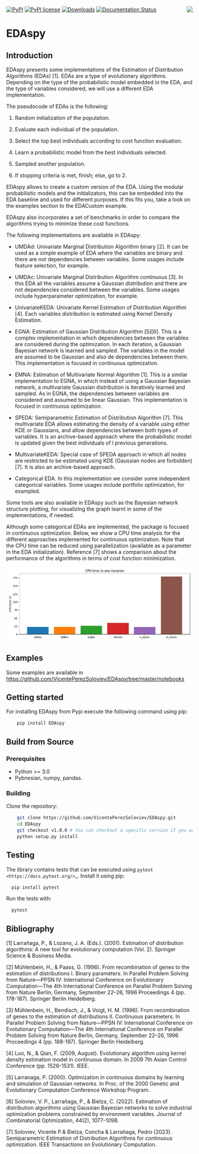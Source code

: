# <img src='https://raw.githubusercontent.com/VicentePerezSoloviev/EDAspy/master/Logo%20EDAspy.png' align="right" height="150"/>

[![PyPI](https://img.shields.io/pypi/v/edaspy)](https://pypi.python.org/pypi/EDAspy/)
[![PyPI license](https://img.shields.io/pypi/l/EDAspy.svg)](https://pypi.python.org/pypi/EDAspy/)
[![Downloads](https://static.pepy.tech/badge/edaspy)](https://pepy.tech/project/edaspy)
[![Documentation Status](https://readthedocs.org/projects/edaspy/badge/?version=latest)](https://edaspy.readthedocs.io/en/latest/?badge=latest)

# EDAspy

## Introduction

EDAspy presents some implementations of the Estimation of Distribution Algorithms (EDAs) [1]. EDAs are a type of
evolutionary algorithms. Depending on the type of the probabilistic model embedded in the EDA, and the type of
variables considered, we will use a different EDA implementation.

The pseudocode of EDAs is the following:

1. Random initialization of the population.

2. Evaluate each individual of the population.

3. Select the top best individuals according to cost function evaluation.

4. Learn a probabilistic model from the best individuals selected.

5. Sampled another population.

6. If stopping criteria is met, finish; else, go to 2.

EDAspy allows to create a custom version of the EDA. Using the modular probabilistic models and the initializators, this can be embedded into the EDA baseline and used for different purposes. If this fits you, take a look on the examples section to the EDACustom example.

EDAspy also incorporates a set of benchmarks in order to compare the algorithms trying to minimize these cost functions.

The following implementations are available in EDAspy:

* UMDAd: Univariate Marginal Distribution Algorithm binary [2]. It can be used as a simple example of EDA where the variables are binary and there are not dependencies between variables. Some usages include feature selection, for example.


* UMDAc: Univariate Marginal Distribution Algorithm continuous [3]. In this EDA all the variables assume a Gaussian distribution and there are not dependencies considered between the variables. Some usages include hyperparameter optimization, for example.


* UnivariateKEDA: Univariate Kernel Estimation of Distribution Algorithm [4]. Each variables distribution is estimated using Kernel Density Estimation. 


* EGNA: Estimation of Gaussian Distribution Algorithm [5][6]. This is a complex implementation in which dependencies between the variables are considered during the optimization. In each iteration, a Gaussian Bayesian network is learned and sampled. The variables in the model are assumed to be Gaussian and also de dependencies between them. This implementation is focused in continuous optimization.


* EMNA: Estimation of Multivariate Normal Algorithm [1]. This is a similar implementation to EGNA, in which instead of using a Gaussian Bayesian network, a multivariate Gaussian distribution is iteratively learned and sampled. As in EGNA, the dependencies between variables are considered and assumed to be linear Gaussian. This implementation is focused in continuous optimization.


* SPEDA: Semiparametric Estimation of Distribution Algorithm [7]. This multivariate EDA allows estimating the density of a variable using either KDE or Gaussians, and allow dependencies between both types of variables. It is an archive-based approach where the probabilistic model is updated given the best individuals of l previous generations.


* MultivariateKEDA: Special case of SPEDA approach in which all nodes are restricted to be estimated using KDE (Gaussian nodes are forbidden) [7]. It is also an archive-based approach.


* Categorical EDA. In this implementation we consider some independent categorical variables. Some usages include portfolio optimization, for exampled.


Some tools are also available in EDAspy such as the Bayesian network structure plotting, for visualizing the graph learnt in some of the implementations, if needed.


Although some categorical EDAs are implemented, the package is focused in continuous optimization. Below, we show a CPU time analysis for the different approaches implemented for continuous optimization. Note that the CPU time can be reduced using parallelization (available as a parameter in the EDA initialization). Reference [7] shows a comparison about the performance of the algorithms in terms of cost function minimization. 

<img src='cpu_comparison_continuous_opt.jpeg' alt="CPU time comparison for continuous optimization" title="CPU time comparison for continuous optimization"/>

## Examples

Some examples are available in https://github.com/VicentePerezSoloviev/EDAspy/tree/master/notebooks

## Getting started

For installing EDAspy from Pypi execute the following command using pip:

```bash
    pip install EDAspy
```

## Build from Source

### Prerequisites

- Python >= 3.0
- Pybnesian, numpy, pandas.

### Building

Clone the repository:

```bash
    git clone https://github.com/VicentePerezSoloviev/EDAspy.git
    cd EDAspy
    git checkout v1.0.0 # You can checkout a specific version if you want
    python setup.py install
```
## Testing 

The library contains tests that can be executed using `pytest <https://docs.pytest.org/>`_. Install it using 
pip:

```bash
  pip install pytest
```

Run the tests with:

```bash
  pytest
```

## Bibliography

[1] Larrañaga, P., & Lozano, J. A. (Eds.). (2001). Estimation of distribution algorithms: A new tool for evolutionary computation (Vol. 2). Springer Science & Business Media.

[2] Mühlenbein, H., & Paass, G. (1996). From recombination of genes to the estimation of distributions I. Binary parameters. In Parallel Problem Solving from Nature—PPSN IV: International Conference on Evolutionary Computation—The 4th International Conference on Parallel Problem Solving from Nature Berlin, Germany, September 22–26, 1996 Proceedings 4 (pp. 178-187). Springer Berlin Heidelberg.

[3] Mühlenbein, H., Bendisch, J., & Voigt, H. M. (1996). From recombination of genes to the estimation of distributions II. Continuous parameters. In Parallel Problem Solving from Nature—PPSN IV: International Conference on Evolutionary Computation—The 4th International Conference on Parallel Problem Solving from Nature Berlin, Germany, September 22–26, 1996 Proceedings 4 (pp. 188-197). Springer Berlin Heidelberg.

[4] Luo, N., & Qian, F. (2009, August). Evolutionary algorithm using kernel density estimation model in continuous domain. In 2009 7th Asian Control Conference (pp. 1526-1531). IEEE.

[5] Larranaga, P. (2000). Optimization in continuous domains by learning and simulation of Gaussian networks. In Proc. of the 2000 Genetic and Evolutionary Computation Conference Workshop Program.

[6] Soloviev, V. P., Larrañaga, P., & Bielza, C. (2022). Estimation of distribution algorithms using Gaussian Bayesian networks to solve industrial optimization problems constrained by environment variables. Journal of Combinatorial Optimization, 44(2), 1077-1098.

[7] Soloviev, Vicente P.& Bielza, Concha & Larrañaga, Pedro (2023). Semiparametric Estimation of Distribution Algorithms for continuous optimization. IEEE Transactions on Evolutionary Computation.

